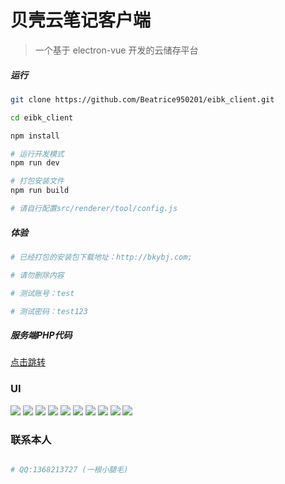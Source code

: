 # 贝壳云笔记客户端

> 一个基于 electron-vue 开发的云储存平台

##### 运行

``` bash
git clone https://github.com/Beatrice950201/eibk_client.git

cd eibk_client

npm install

# 运行开发模式
npm run dev

# 打包安装文件 
npm run build

# 请自行配置src/renderer/tool/config.js

```

##### 体验

``` bash
# 已经打包的安装包下载地址：http://bkybj.com;

# 请勿删除内容

# 测试账号：test

# 测试密码：test123

```

##### 服务端PHP代码

[点击跳转](https://github.com/Beatrice950201/eibk_service)


### UI

![](http://qqsa18zl7.hn-bkt.clouddn.com/001.png?imageView2/2/w/1012)
![](http://qqsa18zl7.hn-bkt.clouddn.com/004.png?imageView2/2/w/1012)
![](http://qqsa18zl7.hn-bkt.clouddn.com/005.png?imageView2/2/w/1012)
![](http://qqsa18zl7.hn-bkt.clouddn.com/006.png?imageView2/2/w/1012)
![](http://qqsa18zl7.hn-bkt.clouddn.com/007.png?imageView2/2/w/1012)
![](http://qqsa18zl7.hn-bkt.clouddn.com/008.png?imageView2/2/w/1012)
![](http://qqsa18zl7.hn-bkt.clouddn.com/009.png?imageView2/2/w/1012)
![](http://qqsa18zl7.hn-bkt.clouddn.com/011.png?imageView2/2/w/1012)
![](http://qqsa18zl7.hn-bkt.clouddn.com/013.png?imageView2/2/w/1012)
![](http://qqsa18zl7.hn-bkt.clouddn.com/014.png?imageView2/2/w/1012)

### 联系本人

``` bash

# QQ:1368213727 (一根小腿毛)

```
